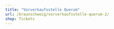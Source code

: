 ```yaml
---
title: "Vorverkaufsstelle Querum"
url: /braunschweig/vorverkaufsstelle-querum-2/
shop: Tickets
---
```

